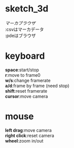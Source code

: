 sketch_3d
=========
_マーカブラウザ_  
:csvはマーカデータ  
:pdeはブラウザ  


keyboard
========
__space__:start/stop  
__r__:move to frame0  
__w/s__:change framerate  
__a/d__:frame by frame (need stop)  
__shift__:reset framerate  
__cursor__:move camera  

mouse
========
__left drag__:move camera  
__right click__:reset camera  
__wheel__:zoom in/out  
